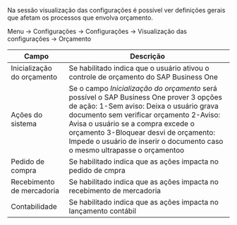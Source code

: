 Na sessão visualização das configurações é possível ver definições gerais que afetam os processos que envolva orçamento.

Menu -> Configurações -> Configurações -> Visualização das configurações -> Orçamento

|Campo|Descrição|
|---|---|
|Inicialização do orçamento|Se habilitado indica que o usuário ativou o controle de orçamento do SAP Business One|
|Ações do sistema|Se o campo *Inicialização do orçamento* será possível o SAP Business One prover 3 opções de ação: 1-Sem aviso: Deixa o usuário grava documento sem verificar orçamento 2-Aviso: Avisa o usuário se a compra excede o orçamento 3-Bloquear desvi de orçamento: Impede o usuário de inserir o documento caso o mesmo ultrapasse o orçamentoo|
|Pedido de compra|Se habilitado indica que as ações impacta no pedido de cmpra|
|Recebimento de mercadoria|Se habilitado indica que as ações impacta no recebimento de mercadoria|
|Contabilidade|Se habilitado indica que as ações impacta no lançamento contábil|